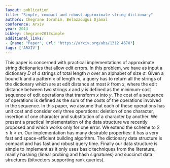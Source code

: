 ```yaml
---
layout: publication
title: "Simple, compact and robust approximate string dictionary"
authors: Chegrane Ibrahim, Belazzougui Djamal
conference: Arxiv
year: 2013
bibkey: chegrane2013simple
additional_links:
- {name: "Paper", url: "https://arxiv.org/abs/1312.4678"}
tags: ['ARXIV']
---
```

This paper is concerned with practical implementations of approximate string dictionaries that allow edit errors. In this problem, we have as input a dictionary $D$ of $d$ strings of total length $n$ over an alphabet of size $\sigma$. Given a bound $k$ and a pattern $x$ of length $m$, a query has to return all the strings of the dictionary which are at edit distance at most $k$ from $x$, where the edit distance between two strings $x$ and $y$ is defined as the minimum-cost sequence of edit operations that transform $x$ into $y$. The cost of a sequence of operations is defined as the sum of the costs of the operations involved in the sequence. In this paper, we assume that each of these operations has unit cost and consider only three operations: deletion of one character, insertion of one character and substitution of a character by another. We present a practical implementation of the data structure we recently proposed and which works only for one error. We extend the scheme to $2\leq k<m$. Our implementation has many desirable properties: it has a very fast and space-efficient building algorithm. The dictionary data structure is compact and has fast and robust query time. Finally our data structure is simple to implement as it only uses basic techniques from the literature, mainly hashing (linear probing and hash signatures) and succinct data structures (bitvectors supporting rank queries).